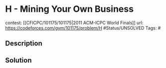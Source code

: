 # H - Mining Your Own Business

contest: [[CFICPC/101175/101175|2011 ACM-ICPC World Finals]]
url: https://codeforces.com/gym/101175/problem/H
#Status/UNSOLVED
Tags: #

## Description

## Solution

